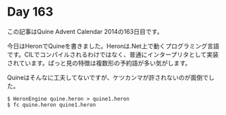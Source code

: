 # Day 163

この記事はQuine Advent Calendar 2014の163日目です。

今日はHeronでQuineを書きました。Heronは.Net上で動くプログラミング言語です。CILでコンパイルされるわけではなく、普通にインタープリタとして実装されています。ぱっと見の特徴は複数形の予約語が多い気がします。

Quineはそんなに工夫してないですが、ケツカンマが許されないのが面倒でした。

```console
$ HeronEngine quine.heron > quine1.heron
$ fc quine.heron quine1.heron
```
